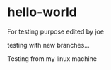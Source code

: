 # hello-world
For testing purpose
edited by joe

testing with new branches...

Testing from my linux machine
